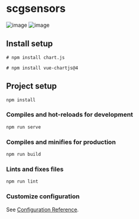 # scgsensors

![image](https://github.com/user-attachments/assets/4a57cdc8-7e70-4b21-8819-a06b01a25bf9)
![image](https://github.com/user-attachments/assets/ded7265d-ee5f-4683-8181-aa8597662e25)


## Install setup

```
# npm install chart.js

# npm install vue-chartjs@4
```

## Project setup

```
npm install
```

### Compiles and hot-reloads for development

```
npm run serve
```

### Compiles and minifies for production

```
npm run build
```

### Lints and fixes files

```
npm run lint
```

### Customize configuration

See [Configuration Reference](https://cli.vuejs.org/config/).
